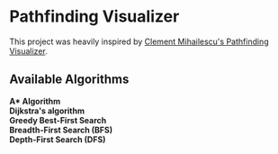 # Pathfinding Visualizer

This project was heavily inspired by [Clement Mihailescu's Pathfinding Visualizer](https://github.com/clementmihailescu/Pathfinding-Visualizer).

## Available Algorithms

**A\* Algorithm**  
**Dijkstra's algorithm**  
**Greedy Best-First Search**  
**Breadth-First Search (BFS)**  
**Depth-First Search (DFS)**  
